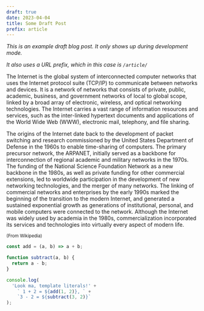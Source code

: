 ```yaml
---
draft: true
date: 2023-04-04
title: Some Draft Post
prefix: article
---
```


_This is an example draft blog post. It only shows up during development mode._

_It also uses a URL prefix, which in this case is `/article/`_

The Internet is the global system of interconnected computer networks that uses the Internet protocol suite (TCP/IP) to communicate between networks and devices. It is a network of networks that consists of private, public, academic, business, and government networks of local to global scope, linked by a broad array of electronic, wireless, and optical networking technologies. The Internet carries a vast range of information resources and services, such as the inter-linked hypertext documents and applications of the World Wide Web (WWW), electronic mail, telephony, and file sharing.

The origins of the Internet date back to the development of packet switching and research commissioned by the United States Department of Defense in the 1960s to enable time-sharing of computers. The primary precursor network, the ARPANET, initially served as a backbone for interconnection of regional academic and military networks in the 1970s. The funding of the National Science Foundation Network as a new backbone in the 1980s, as well as private funding for other commercial extensions, led to worldwide participation in the development of new networking technologies, and the merger of many networks. The linking of commercial networks and enterprises by the early 1990s marked the beginning of the transition to the modern Internet, and generated a sustained exponential growth as generations of institutional, personal, and mobile computers were connected to the network. Although the Internet was widely used by academia in the 1980s, commercialization incorporated its services and technologies into virtually every aspect of modern life.

<div><small>(From Wikipedia)</small></div>

```javascript
const add = (a, b) => a + b;

function subtract(a, b) {
  return a - b;
}

console.log(
  'Look ma, template literals!' +
    ` 1 + 2 = ${add(1, 2)}, ` +
    `3 - 2 = ${subtract(3, 2)}`
);
```
